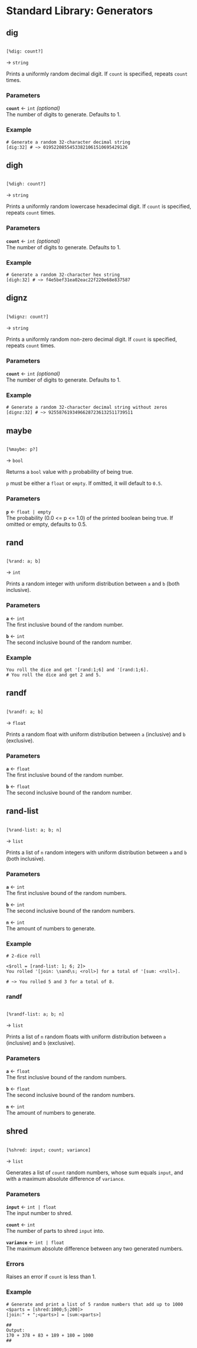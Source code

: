 # Standard Library: Generators

## dig

```rant

[%dig: count?]

```
&rarr; `string`

Prints a uniformly random decimal digit. If `count` is specified, repeats `count` times.

### Parameters

**`count`** &larr; `int` *(optional)* <br/>
The number of digits to generate. Defaults to 1.

### Example

```rant
# Generate a random 32-character decimal string
[dig:32] # ~> 01952208554533821061510695429126
```


## digh

```rant

[%digh: count?]

```
&rarr; `string`

Prints a uniformly random lowercase hexadecimal digit. If `count` is specified, repeats `count` times.

### Parameters

**`count`** &larr; `int` *(optional)* <br/>
The number of digits to generate. Defaults to 1.

### Example

```rant
# Generate a random 32-character hex string
[digh:32] # ~> f4e5bef31ea02eac22f220e68e837587
```


## dignz

```rant

[%dignz: count?]

```
&rarr; `string`

Prints a uniformly random non-zero decimal digit. If `count` is specified, repeats `count` times.

### Parameters

**`count`** &larr; `int` *(optional)* <br/>
The number of digits to generate. Defaults to 1.

### Example

```rant
# Generate a random 32-character decimal string without zeros
[dignz:32] # ~> 92558761934966287236132511739511
```


## maybe

```rant

[%maybe: p?]

```
&rarr; `bool`

Returns a `bool` value with `p` probability of being true.

`p` must be either a `float` or `empty`. If omitted, it will default to `0.5`.

### Parameters

**`p`** &larr; `float | empty` <br/>
The probability (0.0 <= p <= 1.0) of the printed boolean being true. 
If omitted or empty, defaults to 0.5.


## rand

```rant

[%rand: a; b]

```
&rarr; `int`

Prints a random integer with uniform distribution between `a` and `b` (both inclusive).

### Parameters

**`a`** &larr; `int` <br/>
The first inclusive bound of the random number.

**`b`** &larr; `int` <br/>
The second inclusive bound of the random number.

### Example

```rant
You roll the dice and get '[rand:1;6] and '[rand:1;6].
# You roll the dice and get 2 and 5.
```


## randf

```rant

[%randf: a; b]

```
&rarr; `float`

Prints a random float with uniform distribution between `a` (inclusive) and `b` (exclusive).

### Parameters

**`a`** &larr; `float` <br/>
The first inclusive bound of the random number.

**`b`** &larr; `float` <br/>
The second inclusive bound of the random number.


## rand-list

```rant

[%rand-list: a; b; n]

```
&rarr; `list`

Prints a list of `n` random integers with uniform distribution between `a` and `b` (both inclusive).

### Parameters

**`a`** &larr; `int` <br/>
The first inclusive bound of the random numbers.

**`b`** &larr; `int` <br/>
The second inclusive bound of the random numbers.

**`n`** &larr; `int` <br/>
The amount of numbers to generate.

### Example

```rant
# 2-dice roll

<$roll = [rand-list: 1; 6; 2]>
You rolled '[join: \sand\s; <roll>] for a total of '[sum: <roll>].

# ~> You rolled 5 and 3 for a total of 8.
```


### randf

```rant

[%randf-list: a; b; n]

```
&rarr; `list`

Prints a list of `n` random floats with uniform distribution between `a` (inclusive) and `b` (exclusive).

### Parameters

**`a`** &larr; `float` <br/>
The first inclusive bound of the random numbers.

**`b`** &larr; `float` <br/>
The second inclusive bound of the random numbers.

**`n`** &larr; `int` <br/>
The amount of numbers to generate.


## shred

```rant

[%shred: input; count; variance]

```
&rarr; `list`

Generates a list of `count` random numbers, whose sum equals `input`, and with a maximum absolute difference of `variance`.

### Parameters

**`input`** &larr; `int | float` <br/>
The input number to shred.

**`count`** &larr; `int` <br/>
The number of parts to shred `input` into.

**`variance`** &larr; `int | float` <br/>
The maximum absolute difference between any two generated numbers. 

### Errors

Raises an error if `count` is less than 1.

### Example

```rant
# Generate and print a list of 5 random numbers that add up to 1000
<$parts = [shred:1000;5;200]>
[join:" + ";<parts>] = [sum:<parts>]

##
Output:
170 + 378 + 83 + 189 + 180 = 1000
##
```